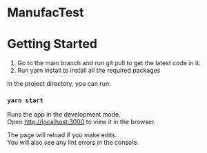 # ManufacTest

# Getting Started

1. Go to the main branch and run git pull to get the latest code in it.
2. Run yarn install to install all the required packages

In the project directory, you can run:

### `yarn start`

Runs the app in the development mode.\
Open [http://localhost:3000](http://localhost:3000) to view it in the browser.

The page will reload if you make edits.\
You will also see any lint errors in the console.